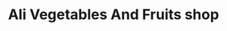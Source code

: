 ---
title: "Ali Vegetables And Fruits shop"
url: /karachi/ali-vegetables-and-fruits-shop/
shop: wholesale
---